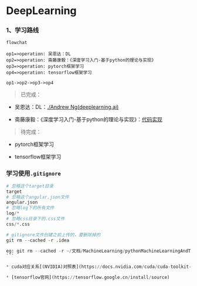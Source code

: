 # DeepLearning
### 1、学习路线

```flow
flowchat

op1=>operation: 吴恩达：DL
op2=>operation: 斋藤康毅：《深度学习入门-基于python的理论与实现》
op3=>operation: pytorch框架学习
op4=>operation: tensorflow框架学习

op1->op2->op3->op4
```

>  已完成：

* 吴恩达：DL：[./Andrew Ng(deeplearning.ai)](https://github.com/xieyipeng/Ng-DeepLearning/tree/master/Andrew%20Ng(deeplearning.ai))


* 斋藤康毅：《深度学习入门-基于python的理论与实现》：[代码实现](https://github.com/xieyipeng/Ng-DeepLearning/tree/master/DeepLearningFromScratch)

>  待完成：


* pytorch框架学习


* tensorflow框架学习


### 学习使用`.gitignore`

````python
# 忽略这个target目录
target
# 忽略这个angular.json文件
angular.json
# 忽略log下的所有文件
log/*
# 忽略css目录下的.css文件
css/*.css

# gitignore文件创建之前上传的，要删除掉的
git rm --cached -r .idea

eg: git rm --cached -r ~/文档/MachineLearning/pythonMachineLearningAndTrain/.idea
```

* cuda对应关系[(NVIDIA)对照表](https://docs.nvidia.com/cuda/cuda-toolkit-release-notes/index.html)

* [tensorflow官网](https://tensorflow.google.cn/install/source)






